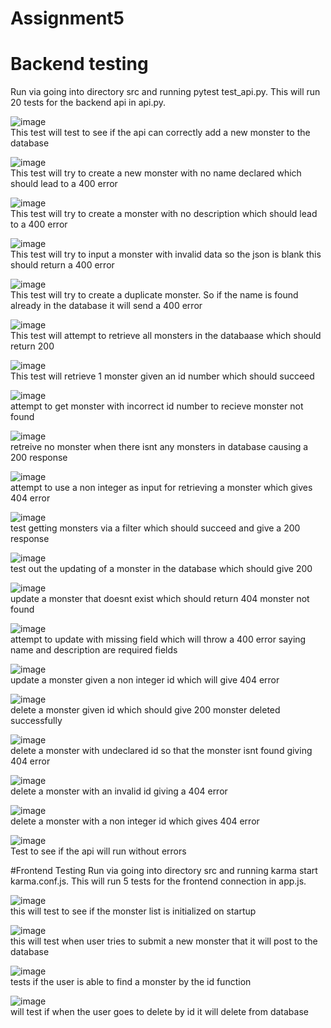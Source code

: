 # Assignment5

# Backend testing
Run via going into directory src and running pytest test_api.py.
This will run 20 tests for the backend api in api.py. 

![image](https://github.com/user-attachments/assets/e4c71fdf-4385-40c3-8437-46b738cef3b5)\
This test will test to see if the api can correctly add a new monster to the database

![image](https://github.com/user-attachments/assets/25f624a0-e889-4cc0-9be2-d4642bca0052)\
This test will try to create a new monster with no name declared which should lead to a 400 error

![image](https://github.com/user-attachments/assets/7ea490bc-4ac8-4c11-9baf-4e7928915b41)\
This test will try to create a monster with no description which should lead to a 400 error

![image](https://github.com/user-attachments/assets/31b2258b-75aa-4a32-aaa2-523c27df21cb)\
This test will try to input a monster with invalid data so the json is blank this should return a 400 error

![image](https://github.com/user-attachments/assets/3f41ecda-b921-447c-bf50-0b87b8acf131)\
This test will try to create a duplicate monster. So if the name is found already in the database it will send a 400 error

![image](https://github.com/user-attachments/assets/aabb8516-fe82-4863-8ec8-984c6151bf7f)\
This test will attempt to retrieve all monsters in the databaase which should return 200

![image](https://github.com/user-attachments/assets/dd68a7dd-8bc8-4530-b221-7a4e4792bcc3)\
This test will retrieve 1 monster given an id number which should succeed

![image](https://github.com/user-attachments/assets/16242b36-8424-40d2-901a-c521bcceea99)\
attempt to get monster with incorrect id number to recieve monster not found

![image](https://github.com/user-attachments/assets/13917750-09e4-47b5-91fd-57e39c1e561a)\
retreive no monster when there isnt any monsters in database causing a 200 response

![image](https://github.com/user-attachments/assets/e90d63d7-c842-412b-b5ae-e437bc4790e0)\
attempt to use a non integer as input for retrieving a monster which gives 404 error

![image](https://github.com/user-attachments/assets/cd21e2b1-49da-4241-86dd-3baf88b2d916)\
test getting monsters via a filter which should succeed and give a 200 response

![image](https://github.com/user-attachments/assets/ed4561f4-3d60-4685-8e8c-59deb983dd47)\
test out the updating of a monster in the database which should give 200

![image](https://github.com/user-attachments/assets/93909d69-beeb-424d-a0f1-90c954f1c972)\
update a monster that doesnt exist which should return 404 monster not found

![image](https://github.com/user-attachments/assets/713e3cd2-7513-4221-bea5-3b99590219eb)\
attempt to update with missing field which will throw a 400 error saying name and description are required fields

![image](https://github.com/user-attachments/assets/4e8667cf-687c-4f64-b1da-adfa5ff13d1c)\
update a monster given a non integer id which will give 404 error

![image](https://github.com/user-attachments/assets/f30c0f9d-01fd-4a37-a039-698e56709abe)\
delete a monster given id which should give 200 monster deleted successfully

![image](https://github.com/user-attachments/assets/42a87ce2-57ec-4e54-8dba-c42c7f6f1860)\
delete a monster with undeclared id so that the monster isnt found giving 404 error

![image](https://github.com/user-attachments/assets/ae1ab532-dde9-4ce6-8920-ad1c80aa3fb6)\
delete a monster with an invalid id giving a 404 error

![image](https://github.com/user-attachments/assets/6b12c97d-fda0-41e2-98ed-0366bddce540)\
delete a monster with a non integer id which gives 404 error

![image](https://github.com/user-attachments/assets/ba3ec65b-141e-4d3e-92dd-982c276067ef)\
Test to see if the api will run without errors

#Frontend Testing
Run via going into directory src and running karma start karma.conf.js.
This will run 5 tests for the frontend connection in app.js.

![image](https://github.com/user-attachments/assets/e9877565-6c19-43b6-ad2f-2d1828bea3db)\
this will test to see if the monster list is initialized on startup

![image](https://github.com/user-attachments/assets/f94e2ae3-7c5b-4a56-a577-93e267b7bcd8)\
this will test when user tries to submit a new monster that it will post to the database

![image](https://github.com/user-attachments/assets/a0a63ca4-43a7-4f73-a9c4-95d8cb73c7fd)\
tests if the user is able to find a monster by the id function

![image](https://github.com/user-attachments/assets/a3f81036-a15c-4b2f-9eea-555a2343974e)\
will test if when the user goes to delete by id it will delete from database




